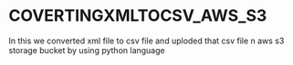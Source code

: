 # COVERTINGXMLTOCSV_AWS_S3
In this we converted xml  file to csv file and uploded that csv file n aws s3 storage bucket by using python language
